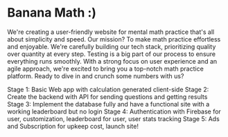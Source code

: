 # Banana Math :)
We're creating a user-friendly website for mental math practice that's all about simplicity and speed. Our mission? To make math practice effortless and enjoyable. We're carefully building our tech stack, prioritizing quality over quantity at every step. Testing is a big part of our process to ensure everything runs smoothly. With a strong focus on user experience and an agile approach, we're excited to bring you a top-notch math practice platform. Ready to dive in and crunch some numbers with us?

Stage 1: Basic Web app with calculation generated client-side
Stage 2: Create the backend with API for sending questions and getting results
Stage 3: Implement the database fully and have a functional site with a working leaderboard but no login
Stage 4: Authentication with Firebase for user, customization, leaderboard for user, user stats tracking
Stage 5: Ads and Subscription for upkeep cost, launch site!
